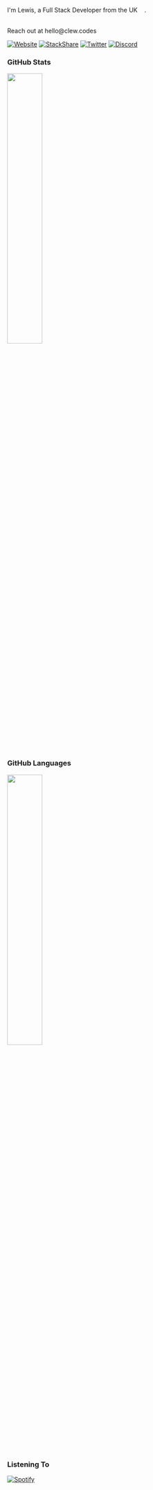 I'm Lewis, a Full Stack Developer from the UK <img style="width: 12px" src="https://cdn-icons-png.flaticon.com/512/197/197374.png" />.

<br/>
Reach out at <a hred= "mailto:hello@clew.codes">hello@clew.codes</a>

[![Website](https://img.shields.io/badge/Website-ff4055)](https://clew.codes)
[![StackShare](http://img.shields.io/badge/tech-stack-0690fa.svg?style=flat)](https://stackshare.io/clew/full-stack)
[![Twitter](https://img.shields.io/badge/Twitter-00acee)](https://twitter.com/clewcodes)
[![Discord](https://img.shields.io/badge/Discord-7289da)](https://discordapp.com/users/clew#6069)


### GitHub Stats
<div><img style="height: auto; width: 40%;" class="img" src="https://github-readme-stats.vercel.app/api?username=clew-codes&theme=radical&show_icons=true&include_all_commits=true&hide_border=true" /></div>

### GitHub Languages
<div><img style="height: auto; width: 40%;" class="img" src="https://github-readme-stats.vercel.app/api/top-langs/?username=clew-codes&theme=radical&langs_count=8&layout=compact&hide_border=true" /></div>

### Listening To
[![Spotify](https://spotify-now-playing-mocha-theta.vercel.app/api/spotify?background_color=181424&border_color=ed3f85)](https://open.spotify.com/user/pqt4rwcoaths6i7sju3x8zjq1)
